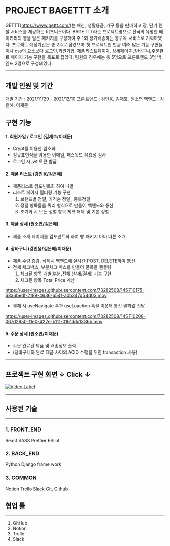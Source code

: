 # PROJECT BAGETTT 소개
GETTT(https://www.gettt.com/)는 패션, 생활용품, 가구 등을 판매하고 장, 단기 렌탈 서비스를 제공하는 비즈니스이다. BAGETTT라는 프로젝트명으로 전국의 유명한 베이커리의 빵을 담은 패키지를 구성하여 주 1회 정기배송하는 빵구독 서비스로 기획하였다. 프로젝트 예정기간은 총 2주로 잡았으며 첫 프로젝트인 만큼 여러 많은 기능 구현들이나 css의 요소보다 로그인,회원가입, 제품리스트페이지, 상세페이지,장바구니,주문완료 페이지 기능 구현을 목표로 잡았다. 팀원의 경우에는 총 5명으로 프론트엔드 3명 백엔드 2명으로 구성돼있다.

---

## 개발 인원 및 기간
개발 기간 : 2021/11/29 - 2021/12/10
프론트엔드 : 강인웅, 김재호, 원소연
백엔드 : 김은혜, 이재문

## 구현 기능
#### 1. 회원가입 / 로그인 (김재호/이재문)
- Crypt를 이용한 암호화
- 정규표현식을 이용한 이메일, 패스워드 유효성 검사
- 로그인 시 jwt 토큰 발급


#### 2. 제품 리스트 (강인웅/김은혜)
- 제품리스트 컴포넌트화 하여 나열
- 리스트 페이지 필터링 기능 구현
  1. 브랜드별 정렬, 가격순 정렬 , 중복정렬
  2. 정렬 항목들을 쿼리 형식으로 만들어 백엔드와 통신
  3. 초기화 시 모든 정렬 항목 체크 해제 및 기본 정렬


#### 3. 제품 상세 (원소연/김은혜)
- 제품 소개 페이지를 컴포넌트화 하여 빵 패키지 마다 다른 소개


#### 4. 장바구니 (강인웅/김은혜/이재문)
- 제품 수량 증감, 삭제시 백엔드에 실시간 POST, DELETE하며 통신
- 전체 체크박스, 부분체크 박스를 만들어 품목들 핸들링
  1. 체크된 항목 개별,부분,전체 (삭제/결제) 기능 구현
  2. 체크된 항목 Total Price 계산

https://user-images.githubusercontent.com/73282508/145710175-68a6bedf-2189-4636-a54f-a0b347d54d03.mov

- 결제 시 useNavigate 훅과 useLoaction 훅을 이용해 통신 결과값 전달


https://user-images.githubusercontent.com/73282508/145710208-067d2950-f1e0-422e-b111-0161ddc1336b.mov




#### 5. 주문 상세 (원소연/이재문)
- 주문 완료된 제품 및 배송정보 출력
- (장바구니와 완료 제품 사이의 ACID 수행을 위한 transaction 사용)
--- 

## 프로젝트 구현 화면 ↓ Click ↓
[![Video Label](https://img.youtube.com/vi/skNw_uGvvBw/0.jpg)](https://youtu.be/1S_MNySYXB8)

---
## 사용된 기술
---
### 1. FRONT_END
React
SASS
Prettier
ESlint

### 2. BACK_END
Python
Django frame work

### 3. COMMON
Notion
Trello
Slack
Git, Github

## 협업 툴
---
1. GitHub
2. Notion
3. Trello
4. Slack


